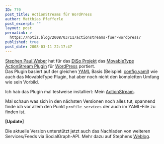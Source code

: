 ```yaml
---
ID: 770
post_title: ActionStreams für WordPress
author: Matthias Pfefferle
post_excerpt: ""
layout: post
permalink: >
  https://notiz.blog/2008/03/11/actionstreams-fuer-wordpress/
published: true
post_date: 2008-03-11 22:17:47
---
```

<!-- wp:paragraph -->
<p><a href="http://singpolyma.net/">Stephen Paul Weber</a> hat für das <a href="http://diso-project.org/"><abbr title="Distributed Social Networking">DiSo</abbr> Projekt</a> das <a href="http://www.sixapart.com/about/news/2008/01/time_for_action.html">MovableType ActionStream Plugin</a> für <a href="http://groups.google.com/group/diso-project/browse_thread/thread/9b9612e7214270a1">WordPress</a> portiert.<br/> Das Plugin basiert auf der gleichen <abbr title="YAML Ain't Markup Language">YAML</abbr> Basis (Beispiel: <a href="https://notiz.blog/wp-content/plugins/diso-actionstream/config.yaml">config.yaml</a>) wie auch das MovableType Plugin, hat aber noch nicht den kompletten Umfang wie sein Vorbild.</p>
<!-- /wp:paragraph -->

<!-- wp:paragraph -->
<p>Ich hab das Plugin mal testweise installiert: Mein <a href="https://notiz.blog/about/my-action-stream/">ActionStream</a>.</p>
<!-- /wp:paragraph -->

<!-- wp:paragraph -->
<p>Mal schaun was sich in den nächsten Versionen noch alles tut, spannend finde ich vor allem den Punkt <code>profile_services</code> der auch im YAML-File zu finden ist.</p>
<!-- /wp:paragraph -->

<!-- wp:paragraph -->
<p><strong>[Update]</strong></p>
<!-- /wp:paragraph -->

<!-- wp:paragraph -->
<p>Die aktuelle Version unterstützt jetzt auch das Nachladen von weiteren Services/Feeds via SocialGraph-API. Mehr dazu auf Stephens <a href="http://singpolyma.net/2008/03/on-actionstreams-and-blogging-your-own-work/">Weblog</a>.</p>
<!-- /wp:paragraph -->